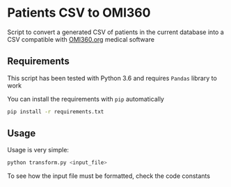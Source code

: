 # Patients CSV to OMI360
Script to convert a generated CSV of patients in the current database into a CSV compatible with [OMI360.org](http://omi360.org) medical software

## Requirements
This script has been tested with Python 3.6 and requires `Pandas` library to work

You can install the requirements with `pip` automatically

```bash
pip install -r requirements.txt
```

## Usage
Usage is very simple:
```bash
python transform.py <input_file>
```

To see how the input file must be formatted, check the code constants

